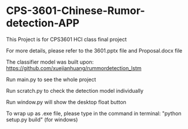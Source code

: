 # CPS-3601-Chinese-Rumor-detection-APP

This Project is for CPS3601 HCI class final project

For more details, please refer to the 3601.pptx file and Proposal.docx file

The classifier model was built upon: https://github.com/xuejianhuang/rummordetection_lstm

Run main.py to see the whole project

Run scratch.py to check the detection model individually

Run window.py will show the desktop float button

To wrap up as .exe file, please type in the command in terminal: "python setup.py build" (for windows)
